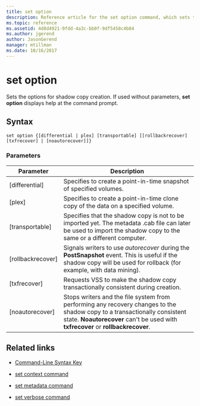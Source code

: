 ```yaml
---
title: set option
description: Reference article for the set option command, which sets the options for shadow copy creation.
ms.topic: reference
ms.assetid: 4d8d4921-9fdd-4a3c-bb0f-9df5458c4b84
ms.author: jgerend
author: JasonGerend
manager: mtillman
ms.date: 10/16/2017
---
```


# set option

Sets the options for shadow copy creation. If used without parameters, **set option** displays help at the command prompt.

## Syntax

```
set option {[differential | plex] [transportable] [[rollbackrecover] [txfrecover] | [noautorecover]]}
```

### Parameters

| Parameter | Description |
|--|--|
| [differential] | Specifies to create a point-in-time snapshot of specified volumes. |
| [plex] | Specifies to create a point-in-time clone copy of the data on a specified volume. |
| [transportable] | Specifies that the shadow copy is not to be imported yet. The metadata .cab file can later be used to import the shadow copy to the same or a different computer. |
| [rollbackrecover] | Signals writers to use *autorecover* during the **PostSnapshot** event. This is useful if the shadow copy will be used for rollback (for example, with data mining). |
| [txfrecover] | Requests VSS to make the shadow copy transactionally consistent during creation. |
| [noautorecover] | Stops writers and the file system from performing any recovery changes to the shadow copy to a transactionally consistent state. **Noautorecover** can't be used with **txfrecover** or **rollbackrecover**. |

## Related links

- [Command-Line Syntax Key](command-line-syntax-key.md)

- [set context command](set-context.md)

- [set metadata command](set-metadata.md)

- [set verbose command](set-verbose.md)
